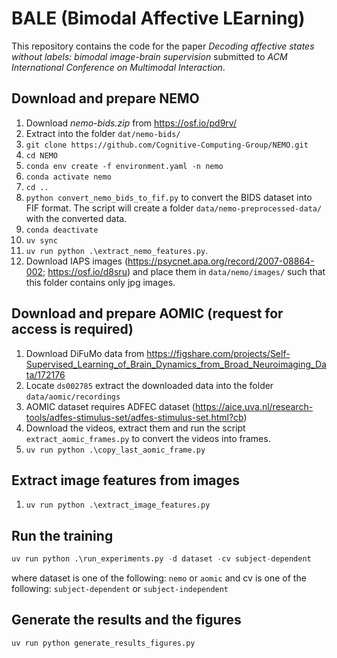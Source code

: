 # BALE (Bimodal Affective LEarning)
This repository contains the code for the paper *Decoding affective states without labels: bimodal image-brain supervision* submitted to *ACM International Conference on Multimodal Interaction*. 

## Download and prepare NEMO
1. Download *nemo-bids.zip* from https://osf.io/pd9rv/
2. Extract into the folder `dat/nemo-bids/`
3. `git clone https://github.com/Cognitive-Computing-Group/NEMO.git`
4. `cd NEMO`
5. `conda env create -f environment.yaml -n nemo`
6. `conda activate nemo`
7. `cd ..`
8. `python convert_nemo_bids_to_fif.py` to convert the BIDS dataset into FIF format. The script will create a folder `data/nemo-preprocessed-data/` with the converted data.
9. `conda deactivate`
10. `uv sync`
11. `uv run python .\extract_nemo_features.py`.
12. Download IAPS images (https://psycnet.apa.org/record/2007-08864-002; https://osf.io/d8sru) and place them in `data/nemo/images/` such that this folder contains only jpg images.

## Download and prepare AOMIC (request for access is required)
1. Download DiFuMo data from https://figshare.com/projects/Self-Supervised_Learning_of_Brain_Dynamics_from_Broad_Neuroimaging_Data/172176
2. Locate `ds002785` extract the downloaded data into the folder `data/aomic/recordings`
3. AOMIC dataset requires ADFEC dataset (https://aice.uva.nl/research-tools/adfes-stimulus-set/adfes-stimulus-set.html?cb)
4. Download the videos, extract them and run the script `extract_aomic_frames.py` to convert the videos into frames.
5. `uv run python .\copy_last_aomic_frame.py` 

## Extract image features from images
1. `uv run python .\extract_image_features.py`

## Run the training
```py
uv run python .\run_experiments.py -d dataset -cv subject-dependent
```
where dataset is one of the following: `nemo` or `aomic` and
cv is one of the following: `subject-dependent` or `subject-independent`

## Generate the results and the figures
```py
uv run python generate_results_figures.py
```